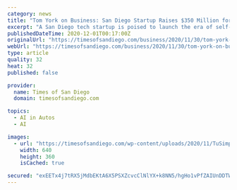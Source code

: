 ```yaml
---
category: news
title: "Tom York on Business: San Diego Startup Raises $350 Million for Self-Driving Big Rigs"
excerpt: "A San Diego tech startup is poised to launch the era of self-driving rigs on the open highway, raising $350 million in new financing."
publishedDateTime: 2020-12-01T00:17:00Z
originalUrl: "https://timesofsandiego.com/business/2020/11/30/tom-york-on-business-san-diego-startup-raises-350-million-for-self-driving-big-rigs/"
webUrl: "https://timesofsandiego.com/business/2020/11/30/tom-york-on-business-san-diego-startup-raises-350-million-for-self-driving-big-rigs/"
type: article
quality: 32
heat: 32
published: false

provider:
  name: Times of San Diego
  domain: timesofsandiego.com

topics:
  - AI in Autos
  - AI

images:
  - url: "https://timesofsandiego.com/wp-content/uploads/2020/11/TuSimple.jpg"
    width: 640
    height: 360
    isCached: true

secured: "exEETx4j7tRX5jMdbEKtA6X5PSXZcvcClNlYX+k8NN5/hgHo1vPfZAIUnDDTW8ZNwZ+knRI/jIL8v/IHgYi5Gu7iTXPPqFEIrJnzAZiMZf6IImYV4uXfkQlXoEcWEGR3nJEvByTTMX6GsDYwbUagKgAAF2VhfGa6d/qojTs1kQLKaTYYyXT25zUDzTLGVrqYV/8u7mFV91Vd9NwiCt9WpBg5XfjLbLz1/pmhtTayTcNt9EvdKxWz6l0B//+o0lHdRiB52hLcbDkBbUBYUHguCT8QjpgppxkJqlJImGFBbMwSxd1QBesXqPPDS8dFTNYaFdLEXyH33EXUHlFIfqv/3lyzxyzY12iY/RTZlxh08rY=;TdVORDT3ppZn2Aj2MKiwXw=="
---
```


